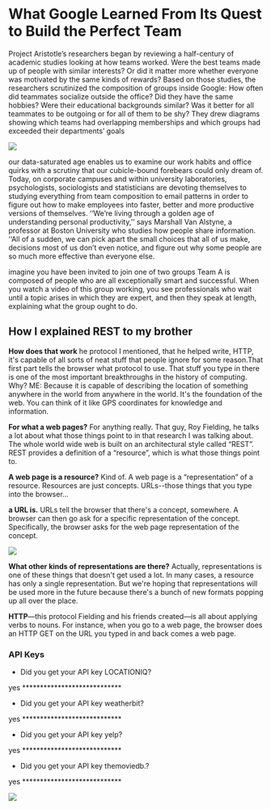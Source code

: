 # What Google Learned From Its Quest to Build the Perfect Team
Project Aristotle’s researchers began by reviewing a half-century of academic studies looking at how teams worked. Were the best teams made up of people with similar interests? Or did it matter more whether everyone was motivated by the same kinds of rewards? Based on those studies, the researchers scrutinized the composition of groups inside Google: How often did teammates socialize outside the office? Did they have the same hobbies? Were their educational backgrounds similar? Was it better for all teammates to be outgoing or for all of them to be shy? They drew diagrams showing which teams had overlapping memberships and which groups had exceeded their departments’ goals

![](https://i.pinimg.com/originals/33/4e/a6/334ea6c8f4f5f744746234a8f3e0ba4f.gif)


our data-saturated age enables us to examine our work habits and office quirks with a scrutiny that our cubicle-bound forebears could only dream of. Today, on corporate campuses and within university laboratories, psychologists, sociologists and statisticians are devoting themselves to studying everything from team composition to email patterns in order to figure out how to make employees into faster, better and more productive versions of themselves. ‘‘We’re living through a golden age of understanding personal productivity,’’ says Marshall Van Alstyne, a professor at Boston University who studies how people share information. ‘‘All of a sudden, we can pick apart the small choices that all of us make, decisions most of us don’t even notice, and figure out why some people are so much more effective than everyone else.

imagine you have been invited to join one of two groups Team A is composed of people who are all exceptionally smart and successful. When you watch a video of this group working, you see professionals who wait until a topic arises in which they are expert, and then they speak at length, explaining what the group ought to do.
<p>

## How I explained REST to my brother
<p>

**How does that work**
he protocol I mentioned, that he helped write, HTTP, it's capable of all sorts of neat stuff that people ignore for some reason.That first part tells the browser what protocol to use. That stuff you type in there is one of the most important breakthroughs in the history of computing.
Why?
ME: Because it is capable of describing the location of something anywhere in the world from anywhere in the world. It's the foundation of the web. You can think of it like GPS coordinates for knowledge and information.
<p>

**For what a web pages?**
For anything really. That guy, Roy Fielding, he talks a lot about what those things point to in that research I was talking about. The whole world wide web is built on an architectural style called “REST”. REST provides a definition of a “resource”, which is what those things point to.
<p>

**A web page is a resource?**
Kind of. A web page is a “representation” of a resource. Resources are just concepts. URLs--those things that you type into the browser...

**a URL is.**
URLs tell the browser that there's a concept, somewhere. A browser can then go ask for a specific representation of the concept. Specifically, the browser asks for the web page representation of the concept.

![](https://i.gifer.com/7rFC.gif)
<p>

**What other kinds of representations are there?**
Actually, representations is one of these things that doesn't get used a lot. In many cases, a resource has only a single representation. But we're hoping that representations will be used more in the future because there's a bunch of new formats popping up all over the place.

**HTTP**—this protocol Fielding and his friends created—is all about applying verbs to nouns. For instance, when you go to a web page, the browser does an HTTP GET on the URL you typed in and back comes a web page.
<p>

### API Keys

- Did you get your API key LOCATIONIQ?
<p>
yes ****************************

- Did you get your API key weatherbit?
<p>
yes ****************************

- Did you get your API key yelp?
<p>
yes ****************************

- Did you get your API key themoviedb.?
<p>
yes ****************************

![](https://developers.giphy.com/branch/master/static/api-c99e353f761d318322c853c03ebcf21b.gif)



